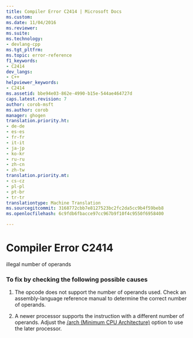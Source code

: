 ```yaml
---
title: Compiler Error C2414 | Microsoft Docs
ms.custom: 
ms.date: 11/04/2016
ms.reviewer: 
ms.suite: 
ms.technology:
- devlang-cpp
ms.tgt_pltfrm: 
ms.topic: error-reference
f1_keywords:
- C2414
dev_langs:
- C++
helpviewer_keywords:
- C2414
ms.assetid: bbe94e03-862e-4990-b15e-544ae464727d
caps.latest.revision: 7
author: corob-msft
ms.author: corob
manager: ghogen
translation.priority.ht:
- de-de
- es-es
- fr-fr
- it-it
- ja-jp
- ko-kr
- ru-ru
- zh-cn
- zh-tw
translation.priority.mt:
- cs-cz
- pl-pl
- pt-br
- tr-tr
translationtype: Machine Translation
ms.sourcegitcommit: 3168772cbb7e8127523bc2fc2da5cc9b4f59beb8
ms.openlocfilehash: 6c9fdb6fbacce97cc967b9f10f4c9550f6958400

---
```

# Compiler Error C2414
illegal number of operands  
  
### To fix by checking the following possible causes  
  
1.  The opcode does not support the number of operands used. Check an assembly-language reference manual to determine the correct number of operands.  
  
2.  A newer processor supports the instruction with a different number of operands. Adjust the [/arch (Minimum CPU Architecture)](../../build/reference/arch-minimum-cpu-architecture.md) option to use the later processor.


<!--HONumber=Jan17_HO2-->


